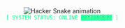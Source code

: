 <div align="center">
  <img src="https://raw.githubusercontent.com/<USERNAME>/hacker-snake/output/hacker-snake.svg" alt="Hacker Snake animation" />
  <br/>
  <code style="color:#00FF88">[ SYSTEM STATUS: ONLINE ▓▓▓▓▓▓▓▓▓▓ ]</code>
</div>
